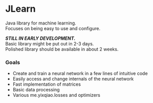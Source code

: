 # JLearn
Java library for machine learning.  
Focuses on being easy to use and configure.

***STILL IN EARLY DEVELOPMENT.***  
Basic library might be put out in 2-3 days.  
Polished library should be available in about 2 weeks.

### Goals
- Create and train a neural network in a few lines of intuitive code
- Easily access and change internals of the neural network
- Fast implementation of matrices
- Basic data processing
- Various me.yixqiao.losses and optimizers
